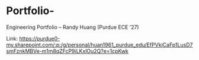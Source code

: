 # Portfolio-
Engineering Portfolio – Randy Huang (Purdue ECE ’27)

Link: https://purdue0-my.sharepoint.com/:p:/g/personal/huan1961_purdue_edu/EfPVkjCaFp1LusD7smFznkMBVe-m1m8qZFcP9iLKxlOu2Q?e=1cpKwk
